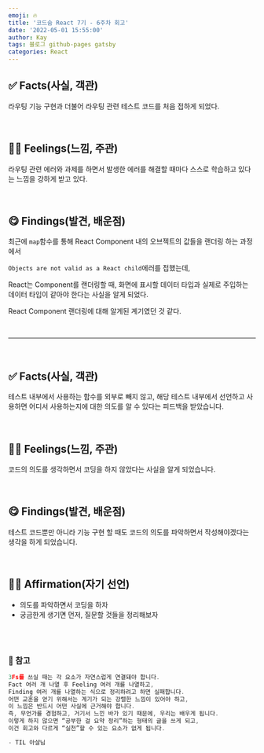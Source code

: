 ```yaml
---
emoji: 🔥
title: '코드숨 React 7기 - 6주차 회고'
date: '2022-05-01 15:55:00'
author: Kay
tags: 블로그 github-pages gatsby
categories: React
---
```


## ✅ Facts(사실, 객관)
라우팅 기능 구현과 더불어 라우팅 관련 테스트 코드를 처음 접하게 되었다.

<br>

## 🙋‍♂️ Feelings(느낌, 주관)
라우팅 관련 에러와 과제를 하면서 발생한 에러를 해결할 때마다 스스로 학습하고 있다는 느낌을 강하게 받고 있다.

<br>

## 😋 Findings(발견, 배운점)
최근에 `map`함수를 통해 React Component 내의 오브젝트의 값들을 랜더링 하는 과정에서

`Objects are not valid as a React child`에러를 접했는데,

React는 Component를 랜더링할 때, 화면에 표시할 데이터 타입과 실제로 주입하는 데이터 타입이 같아야 한다는 사실을 알게 되었다.

React Component 랜더링에 대해 알게된 계기였던 것 같다.


<br>

---

<br>

## ✅ Facts(사실, 객관)
테스트 내부에서 사용하는 함수를 외부로 빼지 않고, 해당 테스트 내부에서 선언하고 사용하면 어디서 사용하는지에 대한 의도를 알 수 있다는 피드백을 받았습니다.

<br>

## 🙋‍♂️ Feelings(느낌, 주관)
코드의 의도를 생각하면서 코딩을 하지 않았다는 사실을 알게 되었습니다.

<br>

## 😋 Findings(발견, 배운점)
테스트 코드뿐만 아니라 기능 구현 할 때도 코드의 의도를 파악하면서 작성해야겠다는 생각을 하게 되었습니다.

<br>


## 👨‍💻 Affirmation(자기 선언)
- 의도를 파악하면서 코딩을 하자
- 궁금한게 생기면 먼저, 질문할 것들을 정리해보자

<br>
<br>

### 📕 참고
```js
3Fs를 쓰실 때는 각 요소가 자연스럽게 연결돼야 합니다.
Fact 여러 개 나열 후 Feeling 여러 개를 나열하고,
Finding 여러 개를 나열하는 식으로 정리하려고 하면 실패합니다.
어떤 교훈을 얻기 위해서는 계기가 되는 강렬한 느낌이 있어야 하고,
이 느낌은 반드시 어떤 사실에 근거해야 합니다.
즉, 무언가를 경험하고, 거기서 느낀 바가 있기 때문에, 우리는 배우게 됩니다. 
이렇게 하지 않으면 “공부한 걸 요약 정리”하는 형태의 글을 쓰게 되고,
이건 회고와 다르게 “실천”할 수 있는 요소가 없게 됩니다.

- TIL 아샬님
```


```toc

```
